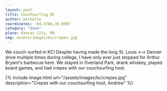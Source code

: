 ```yaml
---
layout: post
title: Couchsurfing KC
author: michelle
coordinates: -94.5786,39.0997
category: "done"
place: Kansas City, MO
img: assets/images/kc/crepes.jpg
---
```


We couch-surfed in KC! Despite having made the long St. Louis <--> Denver drive multiple times during college, I have only ever just stopped for Arthur Bryant's barbecue here. We stayed in Overland Park, drank whiskey, played board games, and had crepes with our couchsurfing host.

{% include image.html url="/assets/images/kc/crepes.jpg" description="Crepes with our couchsurfing host, Andrew" %}